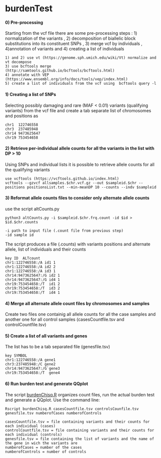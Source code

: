 # burdenTest

#### 0) Pre-processing 
Starting from the vcf file there are some pre-processing steps : 1) normalization of the variants , 2) decomposition of biallelic block substitutions into its constituent SNPs , 3) merge vcf by individuals , 4)annotation of variants and 4) creating a list of individuals
```
1) and 2) use vt (https://genome.sph.umich.edu/wiki/Vt) normalize and vt decompose
3) use bcftools merge (http://samtools.github.io/bcftools/bcftools.html)
4) annotate with VEP (https://www.ensembl.org/info/docs/tools/vep/index.html)
5) create a list of individuals from the vcf using  bcftools query -l
```
#### 1) Creating a list of SNPs 
Selecting possibly damaging and rare (MAF < 0.01) variants (qualifying variants) from the vcf file and create a tab separate list of chromosomes and positions as
```
chr1  122746558
chr3  237485948
chr14 9473625647
chr19 753454658
```
#### 2) Retrieve per-individual allele counts for all the variants in the list with DP > 10
Using SNPs and individual lists it is possible to retrieve allele counts for all the qualifying variants 
```
use vcftools (https://vcftools.github.io/index.html)
vcftools --gzvcf allsamples.$chr.vcf.gz --out $sampleid.$chr --positions positionsList.txt --min-meanDP 10 --counts --indv $sampleid  
```
#### 3) Reformat allele counts files to consider only alternate allele counts
use the script altCounts.py
```
python3 altCounts.py -i $sampleid.$chr.frq.count -id $id > $id.$chr.counts

-i path to input file (.count file from previous step)
-id sample id
```
The script produces a file (.counts) with variants positions and alternate allele, list of individuals and their counts
```
key ID  ALTcount
chr1:122746558:/A id1 1
chr1:122746558:/A id2 2
chr1:122746558:/A id3 1
chr14:9473625647:/G id2 1
chr14:9473625647:/G id4 1
chr19:753454658:/T  id1 2
chr19:753454658:/T  id3 2
chr19:753454658:/T  id4 1
```
#### 4) Merge all alternate allele count files by chromosomes and samples
Create two files one containig all allele counts for all the case samples and another one for all control samples (casesCountfile.tsv and controlCountfile.tsv) 

#### 5) Create a list of all variants and genes
The list has to be a tab separated file (genesfile.tsv)
```
key SYMBOL
chr1:122746558:/A gene1
chr3:237485948:/C gene2
chr14:9473625647:/G`gene3
chr19:753454658:/T  gene4
```
#### 6) Run burden test and generate QQplot
The script [burdenChisq.R](https://github.com/SilviaBuonaiuto/burdenTest/tree/main/script) organizes count files, run the actual burden test and generate a QQplot. Use the command line:
```
Rscript burdenChisq.R casesCountfile.tsv controlsCounfile.tsv genesfile.tsv numberofCases numberofControls

casesCountfile.tsv = file containing variants and their counts for each individual (cases)
controlCountfile.tsv = file containing variants and their counts for each individual (controls)
genesfile.tsv = file containing the list of variants and the name of the gene in wich the variants are
numberofCases = number of the cases
numberofControls = number of controls
```
